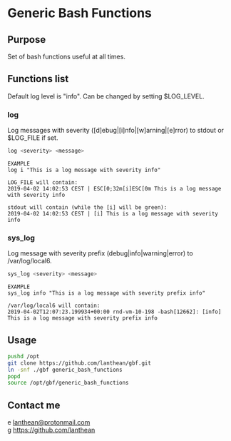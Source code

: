 # Generic Bash Functions

## Purpose
Set of bash functions useful at all times.

## Functions list
Default log level is "info". Can be changed by setting $LOG\_LEVEL.  

### log
Log messages with severity ([d]ebug|[i]nfo|[w]arning|[e]rror) to stdout or $LOG\_FILE if set.  
```sh
log <severity> <message>
```
```
EXAMPLE
log i "This is a log message with severity info"

LOG_FILE will contain:
2019-04-02 14:02:53 CEST | ESC[0;32m[i]ESC[0m This is a log message with severity info

stdout will contain (while the [i] will be green):
2019-04-02 14:02:53 CEST | [i] This is a log message with severity info
```
### sys\_log
Log message with severity prefix (debug|info|warning|error) to /var/log/local6.  
```sh
sys_log <severity> <message>
```
```
EXAMPLE
sys_log info "This is a log message with severity prefix info"

/var/log/local6 will contain:
2019-04-02T12:07:23.199934+00:00 rnd-vm-10-198 -bash[12662]: [info] This is a log message with severity prefix info
```

## Usage
```sh
pushd /opt
git clone https://github.com/lanthean/gbf.git
ln -snf ./gbf generic_bash_functions
popd
source /opt/gbf/generic_bash_functions
```

## Contact me
e	lanthean@protonmail.com  
g https://github.com/lanthean  
